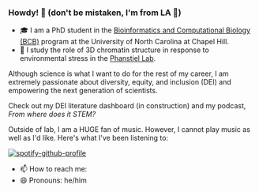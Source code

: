 ### Howdy! 🤠 (don't be mistaken, I'm from LA 🌴)

* 🎓 I am a PhD student in the [Bioinformatics and Computational Biology (BCB)](https://bcb.unc.edu/) program at the University of North Carolina at Chapel Hill.
* 🔬 I study the role of 3D chromatin structure in response to environmental stress in the [Phanstiel Lab](http://phanstiel-lab.med.unc.edu/).

Although science is what I want to do for the rest of my career, I am extremely passionate about diversity, equity, and inclusion (DEI) and empowering the next generation of scientists.

Check out my DEI literature dashboard (in construction) and my podcast, _From where does it STEM?_

Outside of lab, I am a HUGE fan of music. However, I cannot play music as well as I'd like. Here's what I've been listening to:

[![spotify-github-profile](https://spotify-github-profile.vercel.app/api/view?uid=1246212565&cover_image=true&theme=novatorem&show_offline=false&background_color=121212&interchange=false&bar_color=53b14f&bar_color_cover=false)](https://github.com/kittinan/spotify-github-profile)

- 📫 How to reach me:
- 😄 Pronouns: he/him
